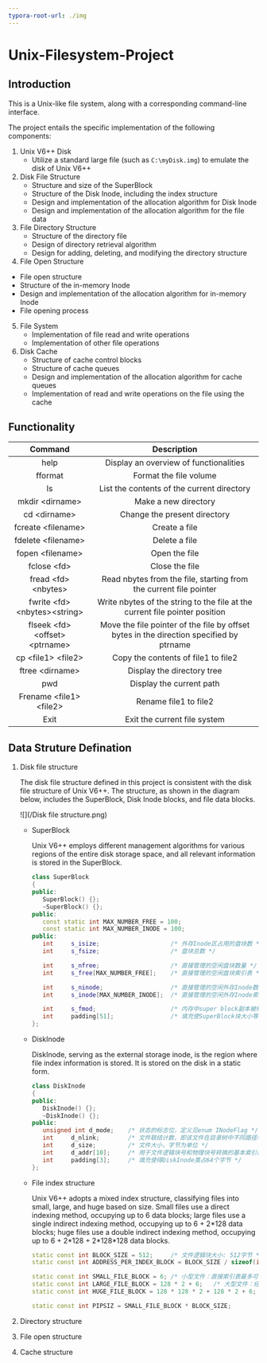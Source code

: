 ```yaml
---
typora-root-url: ./img
---
```


# Unix-Filesystem-Project

## Introduction

This is a Unix-like file system, along with a corresponding command-line interface.

The project entails the specific implementation of the following components:

1. Unix V6++ Disk
   - Utilize a standard large file (such as `C:\myDisk.img`) to emulate the disk of Unix V6++
2. Disk File Structure
   - Structure and size of the SuperBlock
   - Structure of the Disk Inode, including the index structure
   - Design and implementation of the allocation algorithm for Disk Inode
   - Design and implementation of the allocation algorithm for the file data
3. File Directory Structure
   - Structure of the directory file
   - Design of directory retrieval algorithm
   - Design for adding, deleting, and modifying the directory structure
4.  File Open Structure
   - File open structure
   - Structure of the in-memory Inode
   - Design and implementation of the allocation algorithm for in-memory Inode
   - File opening process
5. File System
   - Implementation of file read and write operations
   - Implementation of other file operations
6. Disk Cache
   - Structure of cache control blocks
   - Structure of cache queues
   - Design and implementation of the allocation algorithm for cache queues
   - Implementation of read and write operations on the file using the cache

## Functionality 

|                 Command                 |                         Description                          |
| :-------------------------------------: | :----------------------------------------------------------: |
|                  help                   |            Display an overview of functionalities            |
|                 fformat                 |                    Format the file volume                    |
|                   ls                    |          List the contents of the current directory          |
|           mkdir &lt;dirname>            |                     Make a new directory                     |
|             cd &lt;dirname>             |                 Change the present directory                 |
|          fcreate &lt;filename>          |                        Create a file                         |
|          fdelete &lt;filename>          |                        Delete a file                         |
|           fopen &lt;filename>           |                        Open the file                         |
|             fclose &lt;fd>              |                        Close the file                        |
|        fread &lt;fd> &lt;nbytes>        | Read nbytes from the file, starting from the current file pointer |
|  fwrite &lt;fd> &lt;nbytes>&lt;string>  | Write nbytes of the string to the file at the current file pointer position |
| flseek &lt;fd> &lt;offset> &lt;ptrname> | Move the file pointer of the file by offset bytes in the direction specified by ptrname |
|        cp &lt;file1> &lt;file2>         |             Copy the contents of file1 to file2              |
|           ftree &lt;dirname>            |                  Display the directory tree                  |
|                   pwd                   |                   Display the current path                   |
|      Frename &lt;file1> &lt;file2>      |                    Rename file1 to file2                     |
|                  Exit                   |                 Exit the current file system                 |

## Data Struture Defination

1. Disk file structure 

   The disk file structure defined in this project is consistent with the disk file structure of Unix V6++. The structure, as shown in the diagram below, includes the SuperBlock, Disk Inode blocks, and file data blocks.

   ![](/Disk file structure.png)

   - SuperBlock

     Unix V6++ employs different management algorithms for various regions of the entire disk storage space, and all relevant information is stored in the SuperBlock. 

     ```cpp
     class SuperBlock
     {
     public:
     	SuperBlock() {};
     	~SuperBlock() {};
     public:
     	const static int MAX_NUMBER_FREE = 100;
     	const static int MAX_NUMBER_INODE = 100;
     public:
     	int		s_isize;					/* 外存Inode区占用的盘块数 */
     	int		s_fsize;					/* 盘块总数 */
     
     	int		s_nfree;					/* 直接管理的空闲盘块数量 */
     	int		s_free[MAX_NUMBER_FREE];	/* 直接管理的空闲盘块索引表 */
     
     	int		s_ninode;					/* 直接管理的空闲外存Inode数量 */
     	int		s_inode[MAX_NUMBER_INODE];	/* 直接管理的空闲外存Inode索引表 */
     
     	int		s_fmod;						/* 内存中super block副本被修改标志，意味着需要更新外存对应的Super Block */
     	int		padding[51];				/* 填充使SuperBlock块大小等于1024字节，占据2个扇区 */
     };
     
     ```

   - DiskInode

     DiskInode, serving as the external storage inode, is the region where file index information is stored. It is stored on the disk in a static form.

     ```cpp
     class DiskInode
     {
     public:
     	DiskInode() {};
     	~DiskInode() {};
     public:
     	unsigned int d_mode;	/* 状态的标志位，定义见enum INodeFlag */
     	int		d_nlink;		/* 文件联结计数，即该文件在目录树中不同路径名的数量 */
     	int		d_size;			/* 文件大小，字节为单位 */
     	int		d_addr[10];		/* 用于文件逻辑块号和物理块号转换的基本索引表 */
     	int		padding[3];		/* 填充使得DiskInode类占64个字节 */   
     };
     
     ```

   - File index structure

     Unix V6++ adopts a mixed index structure, classifying files into small, large, and huge based on size. Small files use a direct indexing method, occupying up to 6 data blocks; large files use a single indirect indexing method, occupying up to 6 + 2\*128 data blocks; huge files use a double indirect indexing method, occupying up to 6 + 2*128 + 2\*128\*128 data blocks.

     ```cpp
     static const int BLOCK_SIZE = 512;		/* 文件逻辑块大小: 512字节 */
     static const int ADDRESS_PER_INDEX_BLOCK = BLOCK_SIZE / sizeof(int);	/* 每个间接索引表(或索引块)包含的物理盘块号 */
     
     static const int SMALL_FILE_BLOCK = 6;	/* 小型文件：直接索引表最多可寻址的逻辑块号 */
     static const int LARGE_FILE_BLOCK = 128 * 2 + 6;	/* 大型文件：经一次间接索引表最多可寻址的逻辑块号 */
     static const int HUGE_FILE_BLOCK = 128 * 128 * 2 + 128 * 2 + 6;	/* 巨型文件：经二次间接索引最大可寻址文件逻辑块号 */
     
     static const int PIPSIZ = SMALL_FILE_BLOCK * BLOCK_SIZE;
     
     ```

2. Directory structure 

3. File open structure 

4. Cache structure
